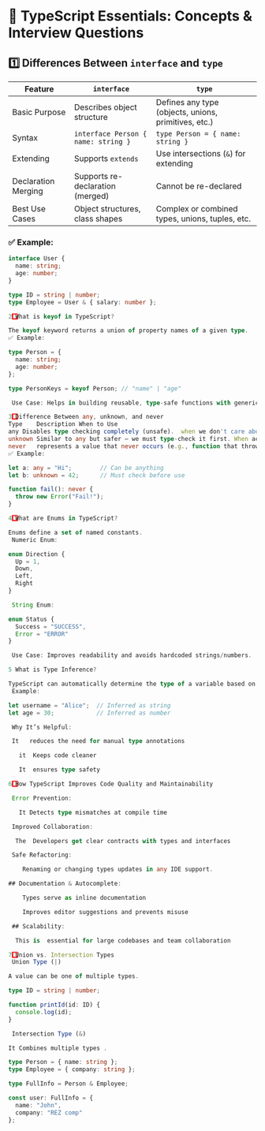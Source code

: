 # 📘 TypeScript Essentials: Concepts & Interview Questions



## 1️⃣ Differences Between `interface` and `type`

| Feature             | `interface`                                   | `type`                                                      |
|---------------------|-----------------------------------------------|--------------------------------------------------------------|
| Basic Purpose       | Describes object structure                    | Defines any type (objects, unions, primitives, etc.)         |
| Syntax              | `interface Person { name: string }`           | `type Person = { name: string }`                             |
| Extending           | Supports `extends`                            | Use intersections (`&`) for extending                        |
| Declaration Merging |  Supports re-declaration (merged)           |  Cannot be re-declared                                     |
| Best Use Cases      | Object structures, class shapes               | Complex or combined types, unions, tuples, etc.              |

### ✅ Example:
```ts
interface User {
  name: string;
  age: number;
}

type ID = string | number;
type Employee = User & { salary: number };

2️⃣ What is keyof in TypeScript?

The keyof keyword returns a union of property names of a given type.
✅ Example:

type Person = {
  name: string;
  age: number;
};

type PersonKeys = keyof Person; // "name" | "age"

 Use Case: Helps in building reusable, type-safe functions with generics.

3️⃣ Difference Between any, unknown, and never
Type	Description	When to Use
any	Disables type checking completely (unsafe).	 when we don't care about types
unknown	Similar to any but safer — we must type-check it first.	When accepting values of any type safely
never	represents a value that never occurs (e.g., function that throws)	For unreachable code or error functions
✅ Example:

let a: any = "Hi";        // Can be anything
let b: unknown = 42;      // Must check before use

function fail(): never {
  throw new Error("Fail!");
}

4️⃣ What are Enums in TypeScript?

Enums define a set of named constants.
 Numeric Enum:

enum Direction {
  Up = 1,
  Down,
  Left,
  Right
}

 String Enum:

enum Status {
  Success = "SUCCESS",
  Error = "ERROR"
}

 Use Case: Improves readability and avoids hardcoded strings/numbers.

5️ What is Type Inference?

TypeScript can automatically determine the type of a variable based on its value.
 Example:

let username = "Alice";  // Inferred as string
let age = 30;            // Inferred as number

 Why It’s Helpful:

 It   reduces the need for manual type annotations

   it  Keeps code cleaner

   It  ensures type safety

6️⃣ How TypeScript Improves Code Quality and Maintainability

 Error Prevention:

   It Detects type mismatches at compile time

 Improved Collaboration:

  The  Developers get clear contracts with types and interfaces

 Safe Refactoring:

    Renaming or changing types updates in any IDE support.

## Documentation & Autocomplete:

    Types serve as inline documentation

    Improves editor suggestions and prevents misuse

 ## Scalability:

  This is  essential for large codebases and team collaboration

7️⃣ Union vs. Intersection Types
 Union Type (|)

A value can be one of multiple types.

type ID = string | number;

function printId(id: ID) {
  console.log(id);
}

 Intersection Type (&)

It Combines multiple types .

type Person = { name: string };
type Employee = { company: string };

type FullInfo = Person & Employee;

const user: FullInfo = {
  name: "John",
  company: "REZ comp"
};


